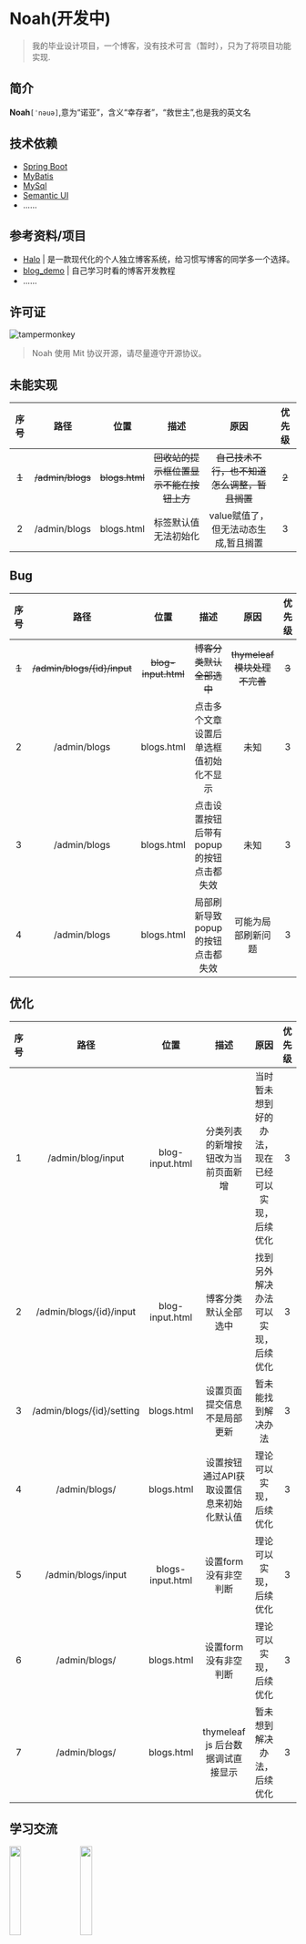 # Noah(开发中)

> 我的毕业设计项目，一个博客，没有技术可言（暂时），只为了将项目功能实现.

## 简介

**Noah**`[ˈnəuə]`,意为“诺亚”，含义“幸存者”，“救世主”,也是我的英文名

## 技术依赖

- [Spring Boot](https://github.com/spring-projects/spring-boot)
- [MyBatis](https://github.com/mybatis/mybatis-3)
- [MySql](https://www.mysql.com/)
- [Semantic UI](https://github.com/Semantic-Org/Semantic-UI)
- ……

## 参考资料/项目

- [Halo](https://github.com/halo-dev/halo) | 是一款现代化的个人独立博客系统，给习惯写博客的同学多一个选择。
- [blog_demo](https://github.com/wuGuangLei/blog_demo) | 自己学习时看的博客开发教程
- ……

## 许可证

![tampermonkey](https://img.shields.io/badge/license-Mit-lightgrey)

> Noah 使用 Mit 协议开源，请尽量遵守开源协议。

## 未能实现

| 序号 |       路径        |      位置       |         描述         |          原因           | 优先级 |
| :--: | :---------------: | :-------------: | :------------------: | :---------------------: | :----: |
|~~1~~|~~/admin/blogs~~|~~blogs.html~~|~~回收站的提示框位置显示不能在按钮上方~~|~~自己技术不行，也不知道怎么调整，暂且搁置~~|~~2~~|
|2|/admin/blogs|blogs.html|标签默认值无法初始化|value赋值了，但无法动态生成,暂且搁置|3|

## Bug

| 序号 |       路径        |      位置       |         描述         |          原因           | 优先级 |
| :--: | :---------------: | :-------------: | :------------------: | :---------------------: | :----: |
| ~~1~~  | ~~/admin/blogs/{id}/input~~| ~~blog-input.html~~ | ~~博客分类默认全部选中~~ | ~~thymeleaf模块处理不完善~~ |  ~~3~~    |
|2|/admin/blogs|blogs.html|点击多个文章设置后单选框值初始化不显示|未知|3|
|3|/admin/blogs|blogs.html|点击设置按钮后带有popup的按钮点击都失效|未知|3|
|4|/admin/blogs|blogs.html|局部刷新导致popup的按钮点击都失效|可能为局部刷新问题|3|

## 优化

| 序号 |    路径     |      位置       |                描述                |                  原因                  | 优先级 |
| :--: | :---------: | :-------------: | :--------------------------------: | :------------------------------------: | :----: |
|  1   | /admin/blog/input | blog-input.html | 分类列表的新增按钮改为当前页面新增 | 当时暂未想到好的办法，现在已经可以实现，后续优化 |   3    |
|  2   | /admin/blogs/{id}/input | blog-input.html | 博客分类默认全部选中 | 找到另外解决办法可以实现，后续优化 |   3    |
|  3   | /admin/blogs/{id}/setting | blogs.html | 设置页面提交信息不是局部更新 | 暂未能找到解决办法 |   3    |
|  4   | /admin/blogs/ | blogs.html | 设置按钮通过API获取设置信息来初始化默认值 | 理论可以实现，后续优化 |   3    |
|  5   | /admin/blogs/input | blogs-input.html | 设置form没有非空判断 | 理论可以实现，后续优化 |   3    |
|  6   | /admin/blogs/ | blogs.html | 设置form没有非空判断 | 理论可以实现，后续优化 |   3    |
|  7   | /admin/blogs/ | blogs.html | thymeleaf js 后台数据调试直接显示 | 暂未想到解决办法，后续优化 |   3    |

## 学习交流
<img src="https://raw.githubusercontent.com/wuGuangLei/ArticalBed/main/Public/QQ.png" width="20%" /> &nbsp;&nbsp;&nbsp;&nbsp;&nbsp;<img src="https://raw.githubusercontent.com/wuGuangLei/ArticalBed/main/Public/WeChat.png" width="20%"/>

## 赞助

微信扫一扫,请作者喝一杯咖啡?

<img src="https://raw.githubusercontent.com/wuGuangLei/ArticalBed/main/Public/Reward.png" width="30%"/>